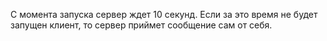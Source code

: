 С момента запуска сервер ждет 10 секунд. Если за это время не будет запущен клиент, то сервер приймет сообщение сам от себя.